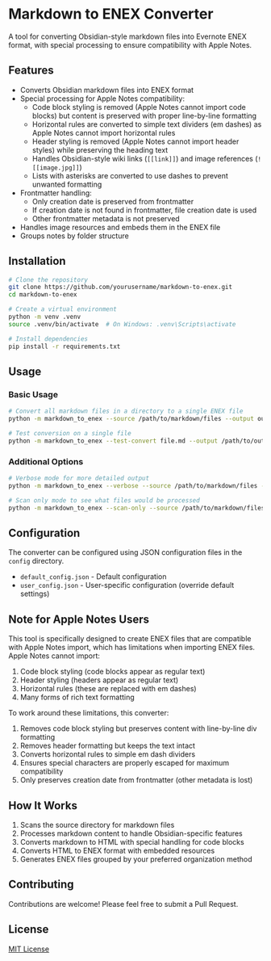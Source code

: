 # Markdown to ENEX Converter

A tool for converting Obsidian-style markdown files into Evernote ENEX format, with special processing to ensure compatibility with Apple Notes.

## Features

- Converts Obsidian markdown files into ENEX format
- Special processing for Apple Notes compatibility:
  - Code block styling is removed (Apple Notes cannot import code blocks) but content is preserved with proper line-by-line formatting
  - Horizontal rules are converted to simple text dividers (em dashes) as Apple Notes cannot import horizontal rules
  - Header styling is removed (Apple Notes cannot import header styles) while preserving the heading text
  - Handles Obsidian-style wiki links (`[[link]]`) and image references (`![[image.jpg]]`)
  - Lists with asterisks are converted to use dashes to prevent unwanted formatting
- Frontmatter handling:
  - Only creation date is preserved from frontmatter
  - If creation date is not found in frontmatter, file creation date is used
  - Other frontmatter metadata is not preserved
- Handles image resources and embeds them in the ENEX file
- Groups notes by folder structure

## Installation

```bash
# Clone the repository
git clone https://github.com/yourusername/markdown-to-enex.git
cd markdown-to-enex

# Create a virtual environment
python -m venv .venv
source .venv/bin/activate  # On Windows: .venv\Scripts\activate

# Install dependencies
pip install -r requirements.txt
```

## Usage

### Basic Usage

```bash
# Convert all markdown files in a directory to a single ENEX file
python -m markdown_to_enex --source /path/to/markdown/files --output output.enex

# Test conversion on a single file
python -m markdown_to_enex --test-convert file.md --output /path/to/output/dir
```

### Additional Options

```bash
# Verbose mode for more detailed output
python -m markdown_to_enex --verbose --source /path/to/markdown/files --output output.enex

# Scan only mode to see what files would be processed
python -m markdown_to_enex --scan-only --source /path/to/markdown/files
```

## Configuration

The converter can be configured using JSON configuration files in the `config` directory.

- `default_config.json` - Default configuration
- `user_config.json` - User-specific configuration (override default settings)

## Note for Apple Notes Users

This tool is specifically designed to create ENEX files that are compatible with Apple Notes import, which has limitations when importing ENEX files. Apple Notes cannot import:

1. Code block styling (code blocks appear as regular text)
2. Header styling (headers appear as regular text)
3. Horizontal rules (these are replaced with em dashes)
4. Many forms of rich text formatting

To work around these limitations, this converter:
1. Removes code block styling but preserves content with line-by-line div formatting
2. Removes header formatting but keeps the text intact
3. Converts horizontal rules to simple em dash dividers
4. Ensures special characters are properly escaped for maximum compatibility
5. Only preserves creation date from frontmatter (other metadata is lost)

## How It Works

1. Scans the source directory for markdown files
2. Processes markdown content to handle Obsidian-specific features
3. Converts markdown to HTML with special handling for code blocks
4. Converts HTML to ENEX format with embedded resources
5. Generates ENEX files grouped by your preferred organization method

## Contributing

Contributions are welcome! Please feel free to submit a Pull Request.

## License

[MIT License](LICENSE)